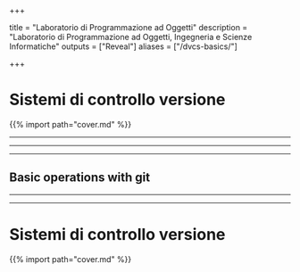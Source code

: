 
+++

title = "Laboratorio di Programmazione ad Oggetti"
description = "Laboratorio di Programmazione ad Oggetti, Ingegneria e Scienze Informatiche"
outputs = ["Reveal"]
aliases = ["/dvcs-basics/"]

+++

# Sistemi di controllo versione

{{% import path="cover.md" %}}

---

<!-- write-here "shared-slides/git/dvcs-concepts.md" -->

<!-- end-write -->

---

<!-- write-here "shared-slides/git/intro.md" -->

<!-- end-write -->

---

## Basic operations with git

---

<!-- write-here "shared-slides/git/basics-no-branching.md" -->

<!-- end-write -->

---

# Sistemi di controllo versione

{{% import path="cover.md" %}}
